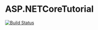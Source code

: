 # ASP.NETCoreTutorial

[![Build Status](https://ckjbug1.visualstudio.com/MPACore.PhoneBook/_apis/build/status/MPACore.PhoneBook-ASP.NET%20Core-CI?branchName=master)](https://ckjbug1.visualstudio.com/MPACore.PhoneBook/_build/latest?definitionId=1?branchName=master)

